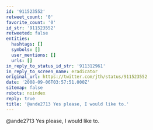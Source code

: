 ```yaml
---
id: '911523552'
retweet_count: '0'
favorite_count: '0'
id_str: '911523552'
retweeted: false
entities:
  hashtags: []
  symbols: []
  user_mentions: []
  urls: []
in_reply_to_status_id_str: '911312961'
in_reply_to_screen_name: eradicator
original_url: https://twitter.com/jth/status/911523552
date: '2008-09-06T03:57:51.000Z'
sitemap: false
robots: noindex
reply: true
title: '@ande2713 Yes please, I would like to.'
---
```


@ande2713 Yes please, I would like to.